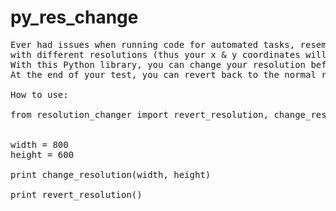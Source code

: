 # py_res_change
<pre>
Ever had issues when running code for automated tasks, resembling mouse clicks and keyboard strokes when running on different machines
with different resolutions (thus your x & y coordinates will be different on each machine)? 
With this Python library, you can change your resolution before you start your tests, so each test will run exactly the same.
At the end of your test, you can revert back to the normal resolution.

How to use:

from resolution_changer import revert_resolution, change_resolution


width = 800
height = 600

print change_resolution(width, height)

print revert_resolution()

</pre>

